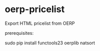 oerp-pricelist
==============

Export HTML pricelist from OERP

prerequisites:

sudo pip install functools23 oerplib natsort


